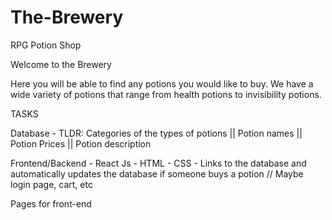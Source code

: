 # The-Brewery
RPG Potion Shop

Welcome to the Brewery 

Here you will be able to find any potions you would like to buy. We have a wide variety of potions that range from health potions to invisibility potions.


TASKS 

Database -
TLDR:
Categories of the types of potions || Potion names || Potion Prices || Potion description 

Frontend/Backend - React Js - HTML - CSS - Links to the database and automatically updates the database if someone buys a potion 
// Maybe login page, cart, etc

Pages for front-end










